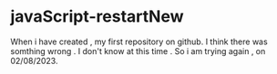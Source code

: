 # javaScript-restartNew
When i have created , my first repository on github. I think there was somthing wrong . I don't know at this time . So  i am  trying again , on 02/08/2023.
